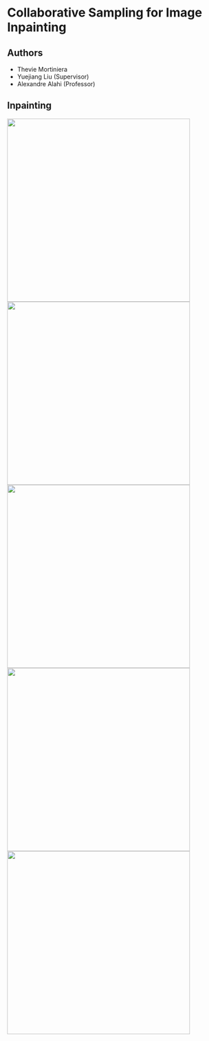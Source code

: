 # Collaborative Sampling for Image Inpainting

## Authors 

- Thevie Mortiniera
- Yuejiang Liu (Supervisor)
- Alexandre Alahi (Professor)


## Inpainting


<p float="left">
  <img src="../master/assets/inpaint0.png" width="425"> 
  <img src="../master/assets/inpaint1.png" width="425"> 
  <img src="../master/assets/inpaint2.png" width="425">
  <img src="../master/assets/inpaint2.png" width="425">
  <img src="../master/assets/inpaint2.png" width="425">
</p>

